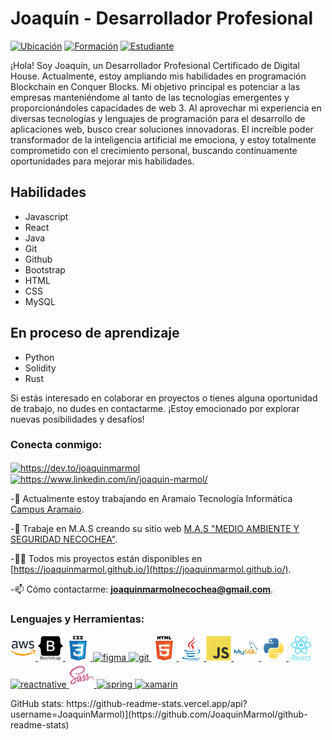 
# Joaquín - Desarrollador Profesional

[![Ubicación](https://img.shields.io/badge/Ubicaci%C3%B3n-Argentina-blue)](#)
[![Formación](https://img.shields.io/badge/Formaci%C3%B3n-Digital%20House-red)](#)
[![Estudiante](https://img.shields.io/badge/Estudiante-Conquer%20Blocks-orange)](#)

¡Hola! Soy Joaquín, un Desarrollador Profesional Certificado de Digital House. Actualmente, estoy ampliando mis habilidades en programación Blockchain en Conquer Blocks. Mi objetivo principal es potenciar a las empresas manteniéndome al tanto de las tecnologías emergentes y proporcionándoles capacidades de web 3. Al aprovechar mi experiencia en diversas tecnologías y lenguajes de programación para el desarrollo de aplicaciones web, busco crear soluciones innovadoras. El increíble poder transformador de la inteligencia artificial me emociona, y estoy totalmente comprometido con el crecimiento personal, buscando continuamente oportunidades para mejorar mis habilidades.

## Habilidades

- Javascript
- React
- Java
- Git
- Github
- Bootstrap
- HTML
- CSS
- MySQL

## En proceso de aprendizaje

- Python
- Solidity
- Rust

Si estás interesado en colaborar en proyectos o tienes alguna oportunidad de trabajo, no dudes en contactarme. ¡Estoy emocionado por explorar nuevas posibilidades y desafíos!


<h3 align="left">Conecta conmigo:</h3>
<p align="left">
<a href="https://dev.to/https://dev.to/joaquinmarmol" target="blank"><img align="center" src="https://raw.githubusercontent.com/rahuldkjain/github-profile-readme-generator/master/src/images/icons/Social/devto.svg" alt="https://dev.to/joaquinmarmol" height="30" width="40" /></a>
<a href="https://linkedin.com/in/https://www.linkedin.com/in/joaquin-marmol/" target="blank"><img align="center" src="https://raw.githubusercontent.com/rahuldkjain/github-profile-readme-generator/master/src/images/icons/Social/linked-in-alt.svg" alt="https://www.linkedin.com/in/joaquin-marmol/" height="30" width="40" /></a>
</p>


-🔭 Actualmente estoy trabajando en Aramaio Tecnología Informática  [Campus Aramaio](https://aramaio-cursos.com/).

-👯 Trabaje en M.A.S creando su sitio web [M.A.S "MEDIO AMBIENTE Y SEGURIDAD NECOCHEA"](https://medioambienteyseguridad.com.ar).

-👨‍💻 Todos mis proyectos están disponibles en [https://joaquinmarmol.github.io/](https://joaquinmarmol.github.io/).

-📫 Cómo contactarme: **joaquinmarmolnecochea@gmail.com**.



<h3 align="left">Lenguajes y Herramientas:</h3>
<p align="left"> <a href="https://aws.amazon.com" target="_blank" rel="noreferrer"> <img src="https://raw.githubusercontent.com/devicons/devicon/master/icons/amazonwebservices/amazonwebservices-original-wordmark.svg" alt="aws" width="40" height="40"/> </a> <a href="https://getbootstrap.com" target="_blank" rel="noreferrer"> <img src="https://raw.githubusercontent.com/devicons/devicon/master/icons/bootstrap/bootstrap-plain-wordmark.svg" alt="bootstrap" width="40" height="40"/> </a> <a href="https://www.w3schools.com/css/" target="_blank" rel="noreferrer"> <img src="https://raw.githubusercontent.com/devicons/devicon/master/icons/css3/css3-original-wordmark.svg" alt="css3" width="40" height="40"/> </a> <a href="https://www.figma.com/" target="_blank" rel="noreferrer"> <img src="https://www.vectorlogo.zone/logos/figma/figma-icon.svg" alt="figma" width="40" height="40"/> </a> <a href="https://git-scm.com/" target="_blank" rel="noreferrer"> <img src="https://www.vectorlogo.zone/logos/git-scm/git-scm-icon.svg" alt="git" width="40" height="40"/> </a> <a href="https://www.w3.org/html/" target="_blank" rel="noreferrer"> <img src="https://raw.githubusercontent.com/devicons/devicon/master/icons/html5/html5-original-wordmark.svg" alt="html5" width="40" height="40"/> </a> <a href="https://www.java.com" target="_blank" rel="noreferrer"> <img src="https://raw.githubusercontent.com/devicons/devicon/master/icons/java/java-original.svg" alt="java" width="40" height="40"/> </a> <a href="https://developer.mozilla.org/en-US/docs/Web/JavaScript" target="_blank" rel="noreferrer"> <img src="https://raw.githubusercontent.com/devicons/devicon/master/icons/javascript/javascript-original.svg" alt="javascript" width="40" height="40"/> </a> <a href="https://www.mysql.com/" target="_blank" rel="noreferrer"> <img src="https://raw.githubusercontent.com/devicons/devicon/master/icons/mysql/mysql-original-wordmark.svg" alt="mysql" width="40" height="40"/> </a> <a href="https://www.python.org" target="_blank" rel="noreferrer"> <img src="https://raw.githubusercontent.com/devicons/devicon/master/icons/python/python-original.svg" alt="python" width="40" height="40"/> </a> <a href="https://reactjs.org/" target="_blank" rel="noreferrer"> <img src="https://raw.githubusercontent.com/devicons/devicon/master/icons/react/react-original-wordmark.svg" alt="react" width="40" height="40"/> </a> <a href="https://reactnative.dev/" target="_blank" rel="noreferrer"> <img src="https://reactnative.dev/img/header_logo.svg" alt="reactnative" width="40" height="40"/> </a> <a href="https://sass-lang.com" target="_blank" rel="noreferrer"> <img src="https://raw.githubusercontent.com/devicons/devicon/master/icons/sass/sass-original.svg" alt="sass" width="40" height="40"/> </a> <a href="https://spring.io/" target="_blank" rel="noreferrer"> <img src="https://www.vectorlogo.zone/logos/springio/springio-icon.svg" alt="spring" width="40" height="40"/> </a> <a href="https://dotnet.microsoft.com/apps/xamarin" target="_blank" rel="noreferrer"> <img src="https://raw.githubusercontent.com/detain/svg-logos/780f25886640cef088af994181646db2f6b1a3f8/svg/xamarin.svg" alt="xamarin" width="40" height="40"/> </a> </p>
GitHub stats:
https://github-readme-stats.vercel.app/api?username=JoaquinMarmol)](https://github.com/JoaquinMarmol/github-readme-stats)
